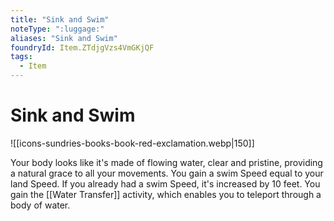 ```yaml
---
title: "Sink and Swim"
noteType: ":luggage:"
aliases: "Sink and Swim"
foundryId: Item.ZTdjgVzs4VmGKjQF
tags:
  - Item
---
```


# Sink and Swim
![[icons-sundries-books-book-red-exclamation.webp|150]]

Your body looks like it's made of flowing water, clear and pristine, providing a natural grace to all your movements. You gain a swim Speed equal to your land Speed. If you already had a swim Speed, it's increased by 10 feet. You gain the [[Water Transfer]] activity, which enables you to teleport through a body of water.
